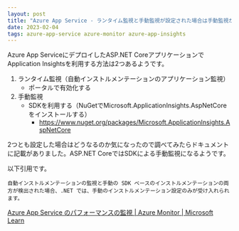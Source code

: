 ```yaml
---
layout: post
title: "Azure App Service - ランタイム監視と手動監視が設定された場合は手動監視が有効になる"
date: 2023-02-04
tags: azure-app-service azure-monitor azure-app-insights
---
```


Azure App ServiceにデプロイしたASP.NET CoreアプリケーションでApplication Insightsを利用する方法は2つあるようです。

1. ランタイム監視（自動インストルメンテーションのアプリケーション監視）
    - ポータルで有効化する
2. 手動監視
    - SDKを利用する（NuGetでMicrosoft.ApplicationInsights.AspNetCoreをインストールする）
        - https://www.nuget.org/packages/Microsoft.ApplicationInsights.AspNetCore

2つとも設定した場合はどうなるのか気になったので調べてみたらドキュメントに記載がありました。ASP.NET CoreではSDKによる手動監視になるようです。

以下引用です。

```
自動インストルメンテーションの監視と手動の SDK ベースのインストルメンテーションの両方が検出された場合、.NET では、手動のインストルメンテーション設定のみが受け入れられます。
```

[Azure App Service のパフォーマンスの監視 &#124; Azure Monitor &#124; Microsoft Learn](https://learn.microsoft.com/ja-jp/azure/azure-monitor/app/azure-web-apps)
